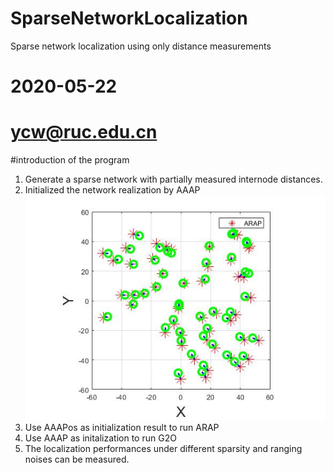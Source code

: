# SparseNetworkLocalization
Sparse network localization using only distance measurements

# 2020-05-22
# ycw@ruc.edu.cn

#introduction of the program

1. Generate a sparse network with partially measured internode distances. 
2. Initialized the network realization by AAAP
![Alt text](./result/arapresult.jpg)
3. Use AAAPos as initialization result to run ARAP
4. Use AAAP as initalization to run G2O
5. The localization performances under different sparsity and ranging noises can be measured. 

